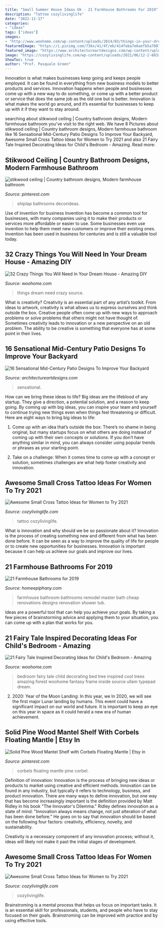 ```yaml
---
title: "Small Summer House Ideas Uk - 21 Farmhouse Bathrooms For 2019"
description: "Tattoo cozylivinglife"
date: "2022-11-17"
categories:
- "ideas"
tags: ["ideas"]
images:
- "http://www.woohome.com/wp-content/uploads/2014/03/things-in-your-dream-house-11-2.jpg"
featuredImage: "https://i.pinimg.com/736x/41/4f/eb/414feba7e6aefb5a78074b3546c3c42a.jpg"
featured_image: "https://www.architectureartdesigns.com/wp-content/uploads/2015/06/16-Sensational-Mid-Century-Patio-Designs-To-Improve-Your-Backyard-9.jpg"
image: "https://cozylivinglife.com/wp-content/uploads/2021/06/12-2-683x1024.jpg"
ShowToc: true
author: "Prof. Pasquale Green"
---
```



Innovation is what makes businesses keep going and keeps people employed. It can be found in everything from new business models to better products and services. Innovation happens when people and businesses come up with a new way to do something, or come up with a better product or service that does the same job as the old one but is better. Innovation is what makes the world go around, and it’s essential for businesses to keep up with it if they want to stay around.

	

		
searching about stikwood ceiling | Country bathroom designs, Modern farmhouse bathroom you've visit to the right web. We have 8 Pictures about stikwood ceiling | Country bathroom designs, Modern farmhouse bathroom like 16 Sensational Mid-Century Patio Designs To Improve Your Backyard, Awesome Small Cross Tattoo Ideas for Women to Try 2021 and also 21 Fairy Tale Inspired Decorating Ideas for Child&#039;s Bedroom - Amazing. Read more:
		
    
## Stikwood Ceiling | Country Bathroom Designs, Modern Farmhouse Bathroom

<img loading=lazy src="https://i.pinimg.com/736x/41/4f/eb/414feba7e6aefb5a78074b3546c3c42a.jpg" onerror="this.onerror=null;this.src='https://tse2.mm.bing.net/th?id=OIP.3R1PnyCAh7v60CykgjFx4wHaLH&amp;pid=15.1';" alt="stikwood ceiling | Country bathroom designs, Modern farmhouse bathroom">

_Source: pinterest.com_

>shiplap bathrooms decorideas. 

	

Use of invention for business
Invention has become a common tool for businesses, with many companies using it to make their products or services more affordable or easier to use. Some businesses even use invention to help them meet new customers or improve their existing ones. Invention has been used in business for centuries and is still a valuable tool today.

    
## 32 Crazy Things You Will Need In Your Dream House - Amazing DIY

<img loading=lazy src="http://www.woohome.com/wp-content/uploads/2014/03/things-in-your-dream-house-11-2.jpg" onerror="this.onerror=null;this.src='https://tse1.mm.bing.net/th?id=OIP.2dI3IsZ5vaW3xmxHF2jT5AHaJ4&amp;pid=15.1';" alt="32 Crazy Things You Will Need In Your Dream House - Amazing DIY">

_Source: woohome.com_

>things dream need crazy source. 

	

What is creativity?
Creativity is an essential part of any artist’s toolkit. From ideas to artwork, creativity is what allows us to express ourselves and think outside the box. Creative people often come up with new ways to approach problems or solve problems that others might not have thought of. Sometimes creativity leads to innovation or a new perspective on an old problem. The ability to be creative is something that everyone has at some point in their lives.

    
## 16 Sensational Mid-Century Patio Designs To Improve Your Backyard

<img loading=lazy src="https://www.architectureartdesigns.com/wp-content/uploads/2015/06/16-Sensational-Mid-Century-Patio-Designs-To-Improve-Your-Backyard-9.jpg" onerror="this.onerror=null;this.src='https://tse2.mm.bing.net/th?id=OIP.m7XdBCz5W2KTVc1MEHiJ0QHaE7&amp;pid=15.1';" alt="16 Sensational Mid-Century Patio Designs To Improve Your Backyard">

_Source: architectureartdesigns.com_

>sensational. 

	

How can we bring these ideas to life?
Big ideas are the lifeblood of any startup. They give a direction, a potential solution, and a reason to keep going. By coming up with big ideas, you can inspire your team and yourself to continue trying new things even when things feel threatening or difficult. Here are eight ways to bring big ideas to life:
1. Come up with an idea that’s outside the box: There’s no shame in being original, but many startups focus on what others are doing instead of coming up with their own concepts or solutions. If you don’t have anything similar in mind, you can always consider using popular trends or phrases as your starting point.

2. Take on a challenge: When it comes time to come up with a concept or solution, sometimes challenges are what help foster creativity and innovation.

    
## Awesome Small Cross Tattoo Ideas For Women To Try 2021

<img loading=lazy src="https://cozylivinglife.com/wp-content/uploads/2021/06/9-1.jpg" onerror="this.onerror=null;this.src='https://tse2.mm.bing.net/th?id=OIP.eC8hsnV_CUxxTVK43IEUDQHaLH&amp;pid=15.1';" alt="Awesome Small Cross Tattoo Ideas for Women to Try 2021">

_Source: cozylivinglife.com_

>tattoo cozylivinglife. 

	

What is innovation and why should we be so passionate about it?
Innovation is the process of creating something new and different from what has been done before. It can be seen as a way to improve the quality of life for people or to create new opportunities for businesses. Innovation is important because it can help us achieve our goals and improve our lives.

    
## 21 Farmhouse Bathrooms For 2019

<img loading=lazy src="http://www.homeepiphany.com/wp-content/uploads/2019/06/farmhouse-bathroom_10.jpg" onerror="this.onerror=null;this.src='https://tse3.mm.bing.net/th?id=OIP.1eW4AKcScVCDki5UdEnKdQHaJ4&amp;pid=15.1';" alt="21 Farmhouse Bathrooms for 2019">

_Source: homeepiphany.com_

>farmhouse bathroom bathrooms remodel master bath cheap renovations designs renovation shower tub. 

	

Ideas are a powerful tool that can help you achieve your goals. By taking a few pieces of brainstorming advice and applying them to your situation, you can come up with a plan that works for you.

    
## 21 Fairy Tale Inspired Decorating Ideas For Child&#039;s Bedroom - Amazing

<img loading=lazy src="http://www.woohome.com/wp-content/uploads/2015/06/Fairy-Tale-Child-Bedroom-WooHome-16.jpg" onerror="this.onerror=null;this.src='https://tse2.mm.bing.net/th?id=OIP.nvElJIyhfHa9SMyDZ9n7JgHaLE&amp;pid=15.1';" alt="21 Fairy Tale Inspired Decorating Ideas for Child&#039;s Bedroom - Amazing">

_Source: woohome.com_

>bedroom fairy tale child decorating bed tree inspired cool trees amazing forest woohome fantasy frame inside source ullam typepad dream. 

	

2) 2020: Year of the Moon Landing: In this year, we
In 2020, we will see the first major Lunar landing by humans. This event could have a significant impact on our world and future. It is important to keep an eye on this year in space as it could herald a new era of human achievement.

    
## Solid Pine Wood Mantel Shelf With Corbels Floating Mantle | Etsy In

<img loading=lazy src="https://i.pinimg.com/736x/d2/4a/66/d24a66cb534d16e16c2bd1706c0bcaf6.jpg" onerror="this.onerror=null;this.src='https://tse4.mm.bing.net/th?id=OIP.rynQVidOVruiocY3JodSaQHaHa&amp;pid=15.1';" alt="Solid Pine Wood Mantel Shelf with Corbels Floating Mantle | Etsy in">

_Source: pinterest.com_

>corbels floating mantle pine corbel. 

	

Definition of innovation:
Innovation is the process of bringing new ideas or products to market using creative and efficient methods. Innovation can be found in any industry, but typically it refers to technology, business, and product innovation.
There are many ways to define innovation, but one way that has become increasingly important is the definition provided by Matt Ridley in his book "The Innovator's Dilemma." Ridley defines innovation as a state of mind: "Innovation always means change, not just alteration of what has been done before." He goes on to say that innovation should be based on the following four factors: creativity, efficiency, novelty, and sustainability.

Creativity is a necessary component of any innovation process; without it, ideas will likely not make it past the initial stages of development.

    
## Awesome Small Cross Tattoo Ideas For Women To Try 2021

<img loading=lazy src="https://cozylivinglife.com/wp-content/uploads/2021/06/12-2-683x1024.jpg" onerror="this.onerror=null;this.src='https://tse3.mm.bing.net/th?id=OIP.HYp0JURUXOsagQytpHmnCwHaLG&amp;pid=15.1';" alt="Awesome Small Cross Tattoo Ideas for Women to Try 2021">

_Source: cozylivinglife.com_

>cozylivinglife. 

	

Brainstroming is a mental process that helps us focus on important tasks. It is an essential skill for professionals, students, and people who have to stay focused on their goals. Brainstroming can be improved with practice and by using effective tools.

